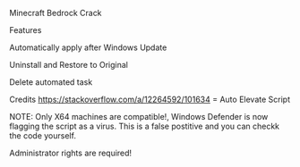 Minecraft Bedrock Crack

Features

Automatically apply after Windows Update

Uninstall and Restore to Original

Delete automated task

Credits
https://stackoverflow.com/a/12264592/101634 = Auto Elevate Script

NOTE: Only X64 machines are compatible!, Windows Defender is now flagging the script as a virus. This is a false postitive and you can checkk the code yourself.

Administrator rights are required!
